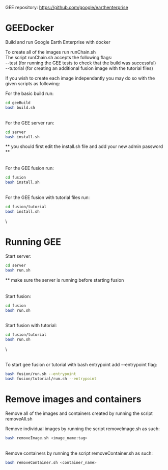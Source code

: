 GEE repository: https://github.com/google/earthenterprise

# GEEDocker


Build and run Google Earth Enterprise with docker

To create all of the images run runChain.sh\
The script runChain.sh accepts the following flags:\
--test (for running the GEE tests to check that the build was successful)\
--tutorial (for creating an additional fusion image with the tutorial files)

If you wish to create each image independantly you may do so with the given scripts as following:

For the basic build run:
```sh
cd geeBuild
bash build.sh
```
\
For the GEE server run:
```sh
cd server
bash install.sh
```
** you should first edit the install.sh file and add your new admin password **\
\
\
For the GEE fusion run:
```sh
cd fusion
bash install.sh
```
\
For the GEE fusion with tutorial files run:
```sh
cd fusion/tutorial
bash install.sh
```
\


# Running GEE


Start server:
```sh
cd server
bash run.sh
```
** make sure the server is running before starting fusion\
\
\
Start fusion:
```sh
cd fusion
bash run.sh
```
\
Start fusion with tutorial:
```sh
cd fusion/tutorial
bash run.sh
```
\


\
To start gee fusion or tutorial with bash entrypoint add --entrypoint flag:
```sh
bash fusion/run.sh --entrypoint
bash fusion/tutorial/run.sh --entrypoint
```


# Remove images and containers

Remove all of the images and containers created by running the script removeAll.sh

Remove individual images by running the script removeImage.sh as such:
```sh
bash removeImage.sh <image_name:tag>
```
\
Remove containers by running the script removeContainer.sh as such:
```sh
bash removeContainer.sh <container_name>
```
